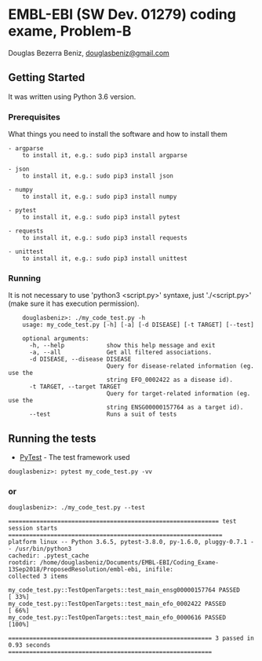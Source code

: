# EMBL-EBI (SW Dev. 01279) coding exame, Problem-B

Douglas Bezerra Beniz, douglasbeniz@gmail.com

## Getting Started

It was written using Python 3.6 version.

### Prerequisites

What things you need to install the software and how to install them

```
- argparse
    to install it, e.g.: sudo pip3 install argparse

- json
    to install it, e.g.: sudo pip3 install json

- numpy
    to install it, e.g.: sudo pip3 install numpy

- pytest
    to install it, e.g.: sudo pip3 install pytest

- requests
    to install it, e.g.: sudo pip3 install requests

- unittest
    to install it, e.g.: sudo pip3 install unittest
```

### Running

It is not necessary to use \'python3 <script.py>\' syntaxe, just \'./<script.py>\' (make sure it has execution permission).


```
    douglasbeniz>: ./my_code_test.py -h
    usage: my_code_test.py [-h] [-a] [-d DISEASE] [-t TARGET] [--test]

    optional arguments:
      -h, --help            show this help message and exit
      -a, --all             Get all filtered associations.
      -d DISEASE, --disease DISEASE
                            Query for disease-related information (eg. use the
                            string EFO_0002422​ as a disease id).
      -t TARGET, --target TARGET
                            Query for target-related information (eg. use the
                            string ENSG00000157764 as a target id).
      --test                Runs a suit of tests
```

## Running the tests

* [PyTest](https://docs.pytest.org/en/latest) - The test framework used

```
douglasbeniz>: pytest my_code_test.py -vv
```

### or

```
douglasbeniz>: ./my_code_test.py --test
```

```
============================================================ test session starts =============================================================
platform linux -- Python 3.6.5, pytest-3.8.0, py-1.6.0, pluggy-0.7.1 -- /usr/bin/python3
cachedir: .pytest_cache
rootdir: /home/douglasbeniz/Documents/EMBL-EBI/Coding_Exame-13Sep2018/ProposedResolution/embl-ebi, inifile:
collected 3 items                                                                                                                            

my_code_test.py::TestOpenTargets::test_main_ensg00000157764 PASSED                                                                     [ 33%]
my_code_test.py::TestOpenTargets::test_main_efo_0002422 PASSED                                                                         [ 66%]
my_code_test.py::TestOpenTargets::test_main_efo_0000616 PASSED                                                                         [100%]

========================================================== 3 passed in 0.93 seconds ==========================================================
```

